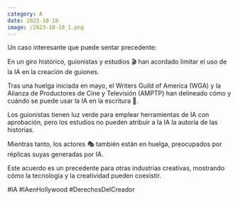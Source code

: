```yaml
--- 
category: A 
date: 2023-10-10 
image: /2023-10-10_1.png 
--- 
```


Un caso interesante que puede sentar precedente:

En un giro histórico, guionistas y estudios 🎬 han acordado limitar el uso de la IA en la creación de guiones. 

Tras una huelga iniciada en mayo, el Writers Guild of America (WGA) y la Alianza de Productores de Cine y Televisión (AMPTP) han delineado cómo y cuándo se puede usar la IA en la escritura 📝. 

Los guionistas tienen luz verde para emplear herramientas de IA con aprobación, pero los estudios no pueden atribuir a la IA la autoría de las historias.

Mientras tanto, los actores 🎭 también están en huelga, preocupados por réplicas suyas generadas por IA. 

Este acuerdo es un precedente para otras industrias creativas, mostrando cómo la tecnología y la creatividad pueden coexistir. 

#IA #IAenHollywood #DerechosDelCreador